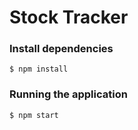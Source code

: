 # Stock Tracker

### Install dependencies

```
$ npm install
```

### Running the application

```
$ npm start
```
